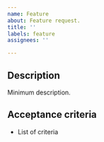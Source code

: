 ```yaml
---
name: Feature
about: Feature request.
title: ''
labels: feature
assignees: ''

---
```


## Description

Minimum description.

## Acceptance criteria

- List of criteria
